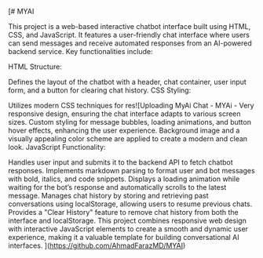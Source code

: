 [# MYAI

This project is a web-based interactive chatbot interface built using HTML, CSS, and JavaScript. It features a user-friendly chat interface where users can send messages and receive automated responses from an AI-powered backend service. Key functionalities include:

HTML Structure:

Defines the layout of the chatbot with a header, chat container, user input form, and a button for clearing chat history.
CSS Styling:

Utilizes modern CSS techniques for res![Uploading MyAi Chat - MYAi - Very
responsive design, ensuring the chat interface adapts to various screen sizes.
Custom styling for message bubbles, loading animations, and button hover effects, enhancing the user experience.
Background image and a visually appealing color scheme are applied to create a modern and clean look.
JavaScript Functionality:

Handles user input and submits it to the backend API to fetch chatbot responses.
Implements markdown parsing to format user and bot messages with bold, italics, and code snippets.
Displays a loading animation while waiting for the bot’s response and automatically scrolls to the latest message.
Manages chat history by storing and retrieving past conversations using localStorage, allowing users to resume previous chats.
Provides a "Clear History" feature to remove chat history from both the interface and localStorage.
This project combines responsive web design with interactive JavaScript elements to create a smooth and dynamic user experience, making it a valuable template for building conversational AI interfaces.
](https://github.com/AhmadFarazMD/MYAI)
